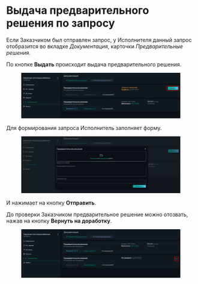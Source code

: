 # Выдача предварительного решения по запросу

Если Заказчиком был отправлен запрос, у Исполнителя данный запрос отобразится во вкладке _Документация_, карточки _Предварительные решения._

По кнопке **Выдать** происходит выдача предварительного решения.

<figure><img src="../../gitbook/assets/image (108).png" alt=""><figcaption></figcaption></figure>

Для формирования запроса Исполнитель заполняет форму.

<figure><img src="../../gitbook/assets/image (109).png" alt=""><figcaption></figcaption></figure>

И нажимает на кнопку **Отправить**.

До проверки Заказчиком предварительное решение можно отозвать, нажав на кнопку **Вернуть на доработку**.

<figure><img src="../../gitbook/assets/image (110).png" alt=""><figcaption></figcaption></figure>
